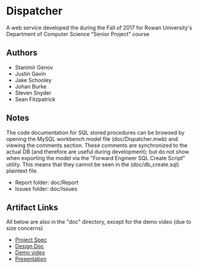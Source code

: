 # Dispatcher
A web service developed the during the Fall of 2017 for Rowan University's Department of Computer Science "Senior Project" course
## Authors

* Stanimir Genov
* Justin Gavin
* Jake Schooley
* Johan Burke
* Steven Snyder
* Sean Fitzpatrick


## Notes
The code documentation for SQL stored procedures can be browsed by opening the MySQL workbench model file (doc/Dispatcher.mwb) and viewing the comments section. These comments are synchronized to the actual DB (and therefore are useful during development); but do not show when exporting the model via the "Forward Engineer SQL Create Script" utility. This means that they cannot be seen in the (doc/db_create.sql) plaintext file.

* Report folder: doc/Report
* Issues folder: doc/Issues

## Artifact Links
All below are also in the "doc" directory, except for the demo video (due to size concerns)
* [Project Spec](https://drive.google.com/open?id=1_SULYpBNfZjYXZLCgcJWjTZjdVQ0qx9mxL6Kjnpk020)
* [Design Doc](https://docs.google.com/document/d/17NZl4NjEoQi3lYaihtt8VP2ff5I3Bsr5hQMiFeiu9Mo/edit?usp=sharing)
* [Demo video](https://drive.google.com/file/d/1pBndildWMMqLRFlol_h3Y-QnIZ-Ighiy/view?usp=sharing)
* [Presentation](https://drive.google.com/open?id=1nd7h2cq4MriP7GouwczqQFt1vF3CbyDI-KCvCRNIfxI)